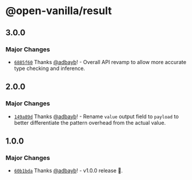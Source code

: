 # @open-vanilla/result

## 3.0.0

### Major Changes

- [`6885f60`](https://github.com/adbayb/open-vanilla/commit/6885f602b5635efb9ecda513edc9736a3a40f11a) Thanks [@adbayb](https://github.com/adbayb)! - Overall API revamp to allow more accurate type checking and inference.

## 2.0.0

### Major Changes

- [`149a89d`](https://github.com/adbayb/open-vanilla/commit/149a89d56600a4ef1a7fd7752172c8c9f4be2b68) Thanks [@adbayb](https://github.com/adbayb)! - Rename `value` output field to `payload` to better differentiate the pattern overhead from the actual value.

## 1.0.0

### Major Changes

- [`60b1bda`](https://github.com/adbayb/open-vanilla/commit/60b1bda01ee783740b7e543b3669cf6eeb8dc9f8) Thanks [@adbayb](https://github.com/adbayb)! - v1.0.0 release 🚀.
